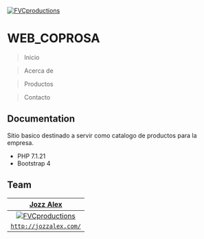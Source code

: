 
<a href="https://comercializadoracoprosa.com/"><img src="https://comercializadoracoprosa.com/images/Captura_1.PNG" title="FVCproductions" alt="FVCproductions"></a>


# WEB_COPROSA 

> Inicio 

> Acerca de

> Productos

> Contacto

## Documentation 
Sitio basico destinado a servir como catalogo de productos para la empresa. 

- PHP 7.1.21
- Bootstrap 4

## Team

| <a href="http://jozzalex.com/" target="_blank">**Jozz Alex**</a> | 
| :---: |
| [![FVCproductions](https://avatars0.githubusercontent.com/u/9546606?v=3&s=200)](http://jozzalex.com/)    | 
| <a href="http://jozzalex.com/" target="_blank">`http://jozzalex.com/`</a> | 


